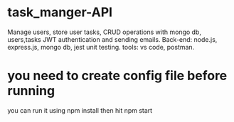 # task_manger-API
 Manage users, store user tasks, CRUD operations with mongo db,
users,tasks  JWT authentication and sending emails.
Back-end: node.js, express.js, mongo db, jest unit testing.
tools: vs code, postman.

 # you need to create config file before running 
you can run it using npm install 
then hit npm start 
